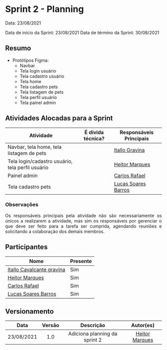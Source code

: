 # Sprint 2 - Planning 

Data: 23/08/2021

Data de início da Sprint: 23/08/2021
Data de término da Sprint: 30/08/2021

## Resumo

- Protótipos Figma:
	- Navbar
    - Tela login usuário
    - Tela cadastro usuário
    - Tela home
    - Tela cadastro pets
    - Tela listagem de pets
    - Tela perfil usuário
    - Tela painel admin




## Atividades Alocadas para a Sprint

| Atividade | É dívida técnica? | Responsáveis Principais |
|----------|------------|----------|
Navbar, tela home, tela listagem de pets| | [Itallo Gravina](https://github.com/itallogravina) |
Tela login/cadastro usuário, tela perfil usuário| | [Heitor Marques](https://github.com/heitormsb) |
Painel admin| | [Carlos Rafael](https://github.com/CarlosZoft) |
Tela cadastro pets| | [Lucas Soares Barros](https://github.com/lucaaassb) |

### Observações
<p align="justify">Os responsáveis principais pela atividade não são necessariamente os únicos a realizarem a atividade, mas sim os responsáveis por gerenciar o que deve ser feito para a tarefa ser cumprida, agendando reuniões e solicitando a colaboração dos demais membros.</p>

## Participantes

|Nome|Presente|
|----|--------|
|[Itallo Cavalcante gravina](https://github.com/itallogravina)| Sim |
|[Heitor Marques](https://github.com/heitormsb)| Sim |
|[Carlos Rafael](https://github.com/CarlosZoft)| Sim |
|[Lucas Soares Barros](https://github.com/lucaaassb)| Sim |

## Versionamento

| Data | Versão | Descrição | Autor(es) |
|:----:|:------:|:---------:|:---------:|
23/08/2021|1.0|Adiciona planning da sprint 2 |[Heitor Marques](https://github.com/heitormsb)|
